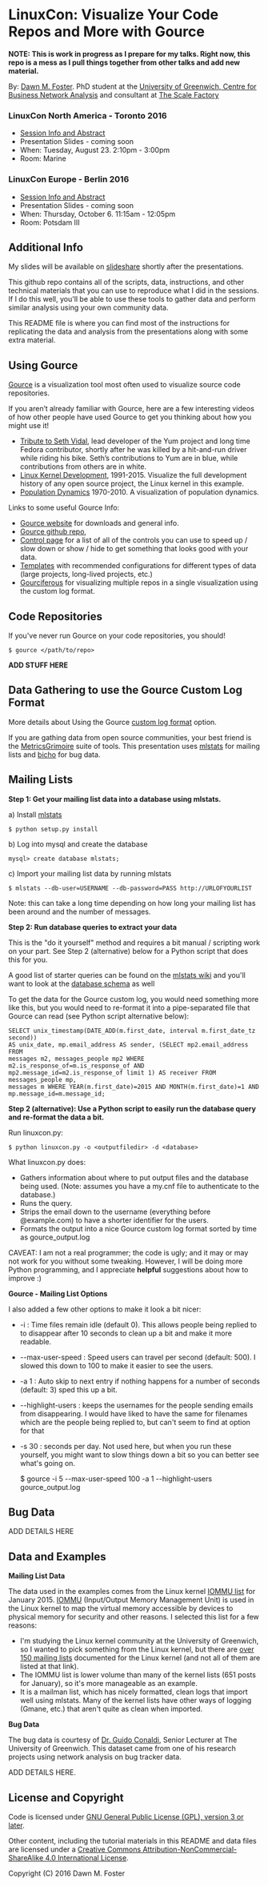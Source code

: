 # LinuxCon: Visualize Your Code Repos and More with Gource

**NOTE: This is work in progress as I prepare for my talks.
Right now, this repo is a mess as I pull things together from other talks
and add new material.**

By: [Dawn M. Foster](http://fastwonderblog.com). 
PhD student at the [University of Greenwich, Centre for Business Network Analysis](http://www2.gre.ac.uk/about/faculty/business/research/centres/cbna/home) 
and consultant at [The Scale Factory](http://www.scalefactory.com/)


### LinuxCon North America - Toronto 2016

* [Session Info and Abstract](http://sched.co/7JWe)
* Presentation Slides - coming soon
* When: Tuesday, August 23. 2:10pm - 3:00pm
* Room: Marine

### LinuxCon Europe - Berlin 2016

* [Session Info and Abstract](http://sched.co/7o95)
* Presentation Slides - coming soon
* When: Thursday, October 6. 11:15am - 12:05pm
* Room: Potsdam III

Additional Info
---------------

My slides will be available on [slideshare](http://www.slideshare.net/geekygirldawn)
shortly after the presentations.

This github repo contains all of the scripts, data, instructions, and other 
technical materials that you can use to reproduce what I did in the sessions.
If I do this well, you'll be able to use these tools to gather data and 
perform similar analysis using your own community data. 

This README file is where you can find most of the instructions for replicating the
data and analysis from the presentations along with some extra material.

Using Gource
-------

[Gource](http://gource.io/) is a visualization tool most often used to
visualize source code repositories.

If you aren’t already familiar with Gource, here are a few interesting videos of how 
other people have used Gource to get you thinking about how you might use it!

* [Tribute to Seth Vidal](https://www.youtube.com/watch?v=OARZB0jGziQ), lead developer of the Yum project and long time Fedora contributor, shortly after he was killed by a hit-and-run driver while riding his bike. Seth’s contributions to Yum are in blue, while contributions from others are in white.
* [Linux Kernel Development](https://www.youtube.com/watch?v=5iFnzr73XXk), 1991-2015. Visualize the full development history of any open source project, the Linux kernel in this example.
* [Population Dynamics](https://www.youtube.com/watch?v=yh9IW9dXFQw) 1970-2010. A visualization of population dynamics.

Links to some useful Gource Info:

* [Gource website](http://gource.io/) for downloads and general info.
* [Gource github repo](https://github.com/acaudwell/Gource), 
* [Control page](https://github.com/acaudwell/Gource/wiki/Controls) for a list of all of the 
controls you can use to speed up / slow down or show / hide to get something that 
looks good with your data. 
* [Templates](https://github.com/FOSSRIT/gourciferous/tree/develop/Templates) with recommended 
configurations for different types of data (large projects, long-lived projects, etc.)
* [Gourciferous](https://github.com/FOSSRIT/gourciferous) for visualizing multiple
repos in a single visualization using the custom log format.

Code Repositories
-----------------

If you've never run Gource on your code repositories, you should!

    $ gource </path/to/repo> 

**ADD STUFF HERE**

Data Gathering to use the Gource Custom Log Format
--------------------------------------------------

More details about Using the Gource [custom log format](https://github.com/acaudwell/Gource/wiki/Custom-Log-Format)
option.

If you are gathing data from open source communities, your best friend is
the [MetricsGrimoire](https://github.com/MetricsGrimoire) suite of tools. This presentation
uses [mlstats](https://github.com/MetricsGrimoire/MailingListStats) for mailing lists
and [bicho](https://metricsgrimoire.github.io/Bicho/) for bug data.

Mailing Lists
-------------

**Step 1: Get your mailing list data into a database using mlstats.**

a) Install [mlstats](https://github.com/MetricsGrimoire/MailingListStats)

    $ python setup.py install

b) Log into mysql and create the database

    mysql> create database mlstats;

c) Import your mailing list data by running mlstats

    $ mlstats --db-user=USERNAME --db-password=PASS http://URLOFYOURLIST

Note: this can take a long time depending on how long your mailing list 
has been around and the number of messages.

**Step 2: Run database queries to extract your data**

This is the "do it yourself" method and requires a bit manual / scripting work on your part. See Step 2 (alternative) below for a Python script that does this for you.

A good list of starter queries can be found on the 
[mlstats wiki](https://github.com/MetricsGrimoire/MailingListStats/wiki/Queries) and
you'll want to look at the [database schema](https://github.com/MetricsGrimoire/MailingListStats/wiki/Database-Schema) as well

To get the data for the Gource custom log, you would need something more like this,
but you would need to re-format it into a pipe-separated file that Gource can read 
(see Python script alternative below):

    SELECT unix_timestamp(DATE_ADD(m.first_date, interval m.first_date_tz second)) 
    AS unix_date, mp.email_address AS sender, (SELECT mp2.email_address FROM 
    messages m2, messages_people mp2 WHERE m2.is_response_of=m.is_response_of AND 
    mp2.message_id=m2.is_response_of limit 1) AS receiver FROM messages_people mp, 
    messages m WHERE YEAR(m.first_date)=2015 AND MONTH(m.first_date)=1 AND 
    mp.message_id=m.message_id; 

**Step 2 (alternative): Use a Python script to easily run the database query and re-format the data a bit.**

Run linuxcon.py:

    $ python linuxcon.py -o <outputfiledir> -d <database> 

What linuxcon.py does:

* Gathers information about where to put output files and the database being used. 
(Note: assumes you have a my.cnf file to authenticate to the database.)
* Runs the query.
* Strips the email down to the username (everything before @example.com) to have a 
shorter identifier for the users.
* Formats the output into a nice Gource custom log format sorted by time
as gource_output.log

CAVEAT: I am not a real programmer; the code is ugly; and it may or may not work for 
you without some tweaking. However, I will be doing more Python programming, and I 
appreciate **helpful** suggestions about how to improve :)

**Gource - Mailing List Options**

I also added a few other options to make it look a bit nicer:

* -i : Time files remain idle (default 0). This allows people being replied to 
       to disappear after 10 seconds to clean up a bit and make it more readable.
* --max-user-speed : Speed users can travel per second (default: 500). I slowed 
       this down to 100 to make it easier to see the users.
* -a 1 : Auto skip to next entry if nothing happens for a number of seconds (default: 3)
         sped this up a bit.
* --highlight-users : keeps the usernames for the people sending emails from
                      disappearing. I would have liked to have the same for filenames
                      which are the people being replied to, but can't seem to find
                      at option for that
* -s 30 : seconds per day. Not used here, but when you run these yourself, you might
          want to slow things down a bit so you can better see what's going on.

    $ gource -i 5 --max-user-speed 100 -a 1 --highlight-users gource_output.log

Bug Data
--------

ADD DETAILS HERE

Data and Examples
-----------------

**Mailing List Data**

The data used in the examples comes from the Linux kernel 
[IOMMU list](http://lists.linuxfoundation.org/pipermail/iommu/) for January 2015.
[IOMMU](https://en.wikipedia.org/wiki/IOMMU) (Input/Output Memory Management Unit) is used in 
the Linux kernel to map the virtual memory accessible by devices to physical memory for security
and other reasons. I selected this list for a few reasons:

* I'm studying the Linux kernel community at the University of Greenwich, so I wanted to pick something 
from the Linux kernel, but there are [over 150 mailing lists](http://vger.kernel.org/vger-lists.html)
documented for the Linux kernel (and not all of them are listed at that link).  
* The IOMMU list is lower volume than many of the kernel lists (651 posts for January), so it's more
manageable as an example.
* It is a mailman list, which has nicely formatted, clean logs that import well using mlstats.
Many of the kernel lists have other ways of logging (Gmane, etc.) that aren't quite as clean
when imported. 

**Bug Data**

The bug data is courtesy of [Dr. Guido Conaldi](http://www.gre.ac.uk/business/study/ibe/staff/guido-conaldi), Senior Lecturer at The University of Greenwich. This dataset came from one of his research projects using network analysis on bug tracker data.

ADD DETAILS HERE.

License and Copyright
---------------------

Code is licensed under [GNU General Public License (GPL), version 3 or later](http://www.gnu.org/licenses/gpl.txt).

Other content, including the tutorial materials in this README and data files are licensed under a 
[Creative Commons Attribution-NonCommercial-ShareAlike 4.0 International License](http://creativecommons.org/licenses/by-nc-sa/4.0/).

Copyright (C) 2016 Dawn M. Foster

